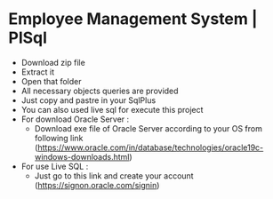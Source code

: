 # Employee Management System | PlSql
- Download zip file
- Extract it
- Open that folder
- All necessary objects queries are provided
- Just copy and pastre in your SqlPlus
- You can also used live sql for execute this project
- For download Oracle Server :
  - Download exe file of Oracle Server according to your OS from following link (https://www.oracle.com/in/database/technologies/oracle19c-windows-downloads.html)
- For use Live SQL :
  - Just go to this link and create your account (https://signon.oracle.com/signin)
